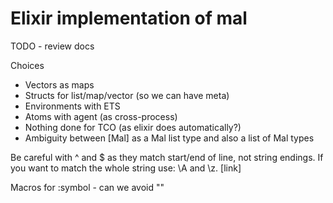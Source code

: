 # Elixir implementation of mal

TODO - review docs

Choices
 - Vectors as maps
 - Structs for list/map/vector (so we can have meta)
 - Environments with ETS
 - Atoms with agent (as cross-process)
 - Nothing done for TCO (as elixir does automatically?)
 - Ambiguity between [Mal] as a Mal list type and also a list of Mal types

  Be careful with ^ and $ as they match start/end of line, not string endings. If you want to match the whole string use: \A and \z. [link]

Macros for :symbol - can we avoid ""
